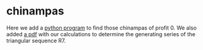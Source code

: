# chinampas
Here we add a [python program](main.py) to find those chinampas of profit 0.
We also added [a pdf](R7.pdf)  with our calculations to determine the generating series of the triangular sequence R7.
